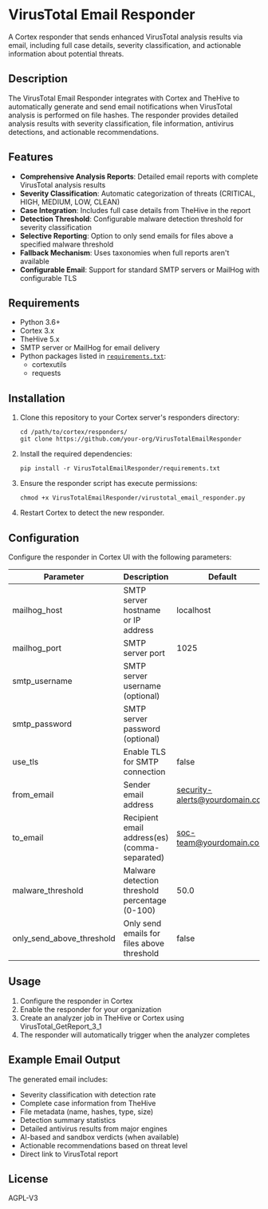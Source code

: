 # VirusTotal Email Responder

A Cortex responder that sends enhanced VirusTotal analysis results via email, including full case details, severity classification, and actionable information about potential threats.

## Description

The VirusTotal Email Responder integrates with Cortex and TheHive to automatically generate and send email notifications when VirusTotal analysis is performed on file hashes. The responder provides detailed analysis results with severity classification, file information, antivirus detections, and actionable recommendations.

## Features

- **Comprehensive Analysis Reports**: Detailed email reports with complete VirusTotal analysis results
- **Severity Classification**: Automatic categorization of threats (CRITICAL, HIGH, MEDIUM, LOW, CLEAN)
- **Case Integration**: Includes full case details from TheHive in the report
- **Detection Threshold**: Configurable malware detection threshold for severity classification
- **Selective Reporting**: Option to only send emails for files above a specified malware threshold
- **Fallback Mechanism**: Uses taxonomies when full reports aren't available
- **Configurable Email**: Support for standard SMTP servers or MailHog with configurable TLS

## Requirements

- Python 3.6+
- Cortex 3.x
- TheHive 5.x
- SMTP server or MailHog for email delivery
- Python packages listed in [`requirements.txt`](requirements.txt):
  - cortexutils
  - requests

## Installation

1. Clone this repository to your Cortex server's responders directory:

   ```
   cd /path/to/cortex/responders/
   git clone https://github.com/your-org/VirusTotalEmailResponder
   ```

2. Install the required dependencies:

   ```
   pip install -r VirusTotalEmailResponder/requirements.txt
   ```

3. Ensure the responder script has execute permissions:

   ```
   chmod +x VirusTotalEmailResponder/virustotal_email_responder.py
   ```

4. Restart Cortex to detect the new responder.

## Configuration

Configure the responder in Cortex UI with the following parameters:

| Parameter                 | Description                                    | Default                        |
| ------------------------- | ---------------------------------------------- | ------------------------------ |
| mailhog_host              | SMTP server hostname or IP address             | localhost                      |
| mailhog_port              | SMTP server port                               | 1025                           |
| smtp_username             | SMTP server username (optional)                |                                |
| smtp_password             | SMTP server password (optional)                |                                |
| use_tls                   | Enable TLS for SMTP connection                 | false                          |
| from_email                | Sender email address                           | security-alerts@yourdomain.com |
| to_email                  | Recipient email address(es) (comma-separated)  | soc-team@yourdomain.com        |
| malware_threshold         | Malware detection threshold percentage (0-100) | 50.0                           |
| only_send_above_threshold | Only send emails for files above threshold     | false                          |

## Usage

1. Configure the responder in Cortex
2. Enable the responder for your organization
3. Create an analyzer job in TheHive or Cortex using VirusTotal_GetReport_3_1
4. The responder will automatically trigger when the analyzer completes

## Example Email Output

The generated email includes:

- Severity classification with detection rate
- Complete case information from TheHive
- File metadata (name, hashes, type, size)
- Detection summary statistics
- Detailed antivirus results from major engines
- AI-based and sandbox verdicts (when available)
- Actionable recommendations based on threat level
- Direct link to VirusTotal report

## License

AGPL-V3
